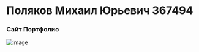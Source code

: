 # Поляков Михаил Юрьевич 367494
### Сайт Портфолио
![image](https://github.com/user-attachments/assets/56edb2cc-62b6-4312-a977-556a1b1c446a)
